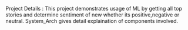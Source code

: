 Project Details : This project demonstrates usage of ML by getting all top stories and determine sentiment of new whether its positive,negative or neutral. System_Arch gives detail explaination of components involved. 
